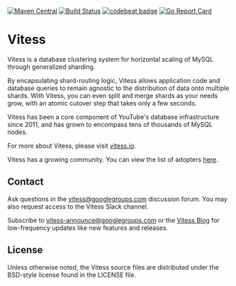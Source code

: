 [![Maven Central](https://maven-badges.herokuapp.com/maven-central/io.vitess/vitess-jdbc/badge.svg)](https://maven-badges.herokuapp.com/maven-central/io.vitess/vitess-jdbc)
[![Build Status](https://travis-ci.org/youtube/vitess.svg?branch=master)](https://travis-ci.org/youtube/vitess/builds)
[![codebeat badge](https://codebeat.co/badges/51c9a056-1103-4522-9a9c-dc623821ea87)](https://codebeat.co/projects/github-com-youtube-vitess)
[![Go Report Card](https://goreportcard.com/badge/github.com/youtube/vitess)](https://goreportcard.com/report/github.com/youtube/vitess)

# Vitess 

Vitess is a database clustering system for horizontal scaling of MySQL
through generalized sharding.

By encapsulating shard-routing logic, Vitess allows application code and
database queries to remain agnostic to the distribution of data onto
multiple shards. With Vitess, you can even split and merge shards as your needs
grow, with an atomic cutover step that takes only a few seconds.

Vitess has been a core component of YouTube's database infrastructure
since 2011, and has grown to encompass tens of thousands of MySQL nodes.

For more about Vitess, please visit [vitess.io](http://vitess.io).

Vitess has a growing community. You can view the list of adopters
[here](https://github.com/youtube/vitess/blob/master/ADOPTERS.md).

## Contact

Ask questions in the
[vitess@googlegroups.com](https://groups.google.com/forum/#!forum/vitess)
discussion forum. You may also request access to the Vitess Slack channel.

Subscribe to
[vitess-announce@googlegroups.com](https://groups.google.com/forum/#!forum/vitess-announce)
or the [Vitess Blog](http://blog.vitess.io/)
for low-frequency updates like new features and releases.

## License

Unless otherwise noted, the Vitess source files are distributed
under the BSD-style license found in the LICENSE file.
